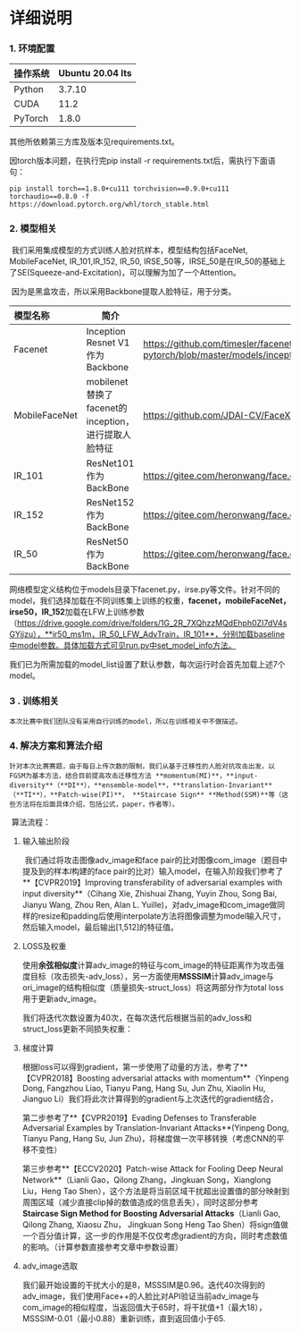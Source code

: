 #  详细说明

### 1. 环境配置

| 操作系统 | Ubuntu 20.04 lts |
| -------- | ---------------- |
| Python   | 3.7.10           |
| CUDA     | 11.2             |
| PyTorch  | 1.8.0            |

其他所依赖第三方库及版本见requirements.txt。

因torch版本问题，在执行完pip install -r requirements.txt后，需执行下面语句：

```
pip install torch==1.8.0+cu111 torchvision==0.9.0+cu111 torchaudio==0.8.0 -f https://download.pytorch.org/whl/torch_stable.html
```

### 2. 模型相关

​	我们采用集成模型的方式训练人脸对抗样本，模型结构包括FaceNet, MobileFaceNet, IR_101,IR_152, IR_50, IRSE_50等，IRSE_50是在IR_50的基础上了SE(Squeeze-and-Excitation)，可以理解为加了一个Attention。

​	因为是黑盒攻击，所以采用Backbone提取人脸特征，用于分类。

| 模型名称      | 简介                                                | 参考链接（code）                                             |
| :------------ | --------------------------------------------------- | ------------------------------------------------------------ |
| Facenet       | Inception Resnet V1作为Backbone                     | https://github.com/timesler/facenet-pytorch/blob/master/models/inception_resnet_v1.py |
| MobileFaceNet | mobilenet替换了facenet的inception，进行提取人脸特征 | https://github.com/JDAI-CV/FaceX-Zoo/blob/main/backbone/MobileFaceNets.py |
| IR_101        | ResNet101作为BackBone                               | https://gitee.com/heronwang/face.evoLVe.PyTorch/blob/master/backbone/model_irse.py |
| IR_152        | ResNet152作为BackBone                               | https://gitee.com/heronwang/face.evoLVe.PyTorch/blob/master/backbone/model_irse.py |
| IR_50         | ResNet50作为BackBone                                | https://gitee.com/heronwang/face.evoLVe.PyTorch/blob/master/backbone/model_irse.py |

网络模型定义结构位于models目录下facenet.py，irse.py等文件。针对不同的model，我们选择加载在不同训练集上训练的权重，**facenet，mobileFaceNet，irse50，IR_152**加载在LFW上训练参数（https://drive.google.com/drive/folders/1G_2R_7XQhzzMQdEhph0ZI7dV4sGYjjzu），**ir50_ms1m，IR_50_LFW_AdvTrain，IR_101**，分别加载baseline中model参数。具体加载方式可见run.py中set_model_info方法。

我们已为所需加载的model_list设置了默认参数，每次运行时会首先加载上述7个model。

### 3 . 训练相关

 	本次比赛中我们团队没有采用自行训练的model，所以在训练相关中不做描述。

### 4. 解决方案和算法介绍

 	针对本次比赛赛题，由于每日上传次数的限制，我们从基于迁移性的人脸对抗攻击出发，以FGSM为基本方法，结合目前提高攻击迁移性方法 **momentum(MI)**，**input-diversity**（**DI**），**ensemble-model**，**translation-Invariant**（**TI**），**Patch-wise(PI)**， **Staircase Sign** **Method(SSM)**等（这些方法将在后面具体介绍，包括公式，paper，作者等）。

​	算法流程：

1. 输入输出阶段

   ​	我们通过将攻击图像adv_image和face pair的比对图像com_image（题目中提及到的样本*I*构建的face pair的比对）输入model，在输入阶段我们参考了**【CVPR2019】Improving transferability of adversarial examples with input diversity**（Cihang Xie, Zhishuai Zhang, Yuyin Zhou, Song Bai, Jianyu Wang, Zhou Ren, Alan L. Yuille)，对adv_image和com_image做同样的resize和padding后使用interpolate方法将图像调整为model输入尺寸，然后输入model，最后输出[1,512]的特征值。

2. LOSS及权重

   ​	使用**余弦相似度**计算adv_image的特征与com_image的特征距离作为攻击强度目标（攻击损失-adv_loss），另一方面使用**MSSSIM**计算adv_image与ori_image的结构相似度（质量损失-struct_loss）将这两部分作为total loss用于更新adv_image。

   我们将迭代次数设置为40次，在每次迭代后根据当前的adv_loss和struct_loss更新不同损失权重：

3. 梯度计算

   ​	根据loss可以得到gradient，第一步使用了动量的方法，参考了**【CVPR2018】Boosting adversarial attacks with momentum**（Yinpeng Dong, Fangzhou Liao, Tianyu Pang, Hang Su, Jun Zhu, Xiaolin Hu, Jianguo Li）我们将此次计算得到的gradient与上次迭代的gradient结合，

   第二步参考了**【CVPR2019】Evading Defenses to Transferable Adversarial Examples by Translation-Invariant Attacks**(Yinpeng Dong, Tianyu Pang, Hang Su, Jun Zhu)，将梯度做一次平移转换（考虑CNN的平移不变性）

   第三步参考**【ECCV2020】Patch-wise Attack for Fooling Deep Neural Network**（Lianli Gao，Qilong Zhang，Jingkuan Song，Xianglong Liu，Heng Tao Shen），这个方法是将当前区域干扰超出设置值的部分映射到周围区域（减少直接clip掉的数值造成的信息丢失），同时这部分参考**Staircase Sign Method for Boosting Adversarial Attacks**（Lianli Gao, Qilong Zhang, Xiaosu Zhu， Jingkuan Song Heng Tao Shen）将sign值做一个百分值计算，这一步的作用是不仅仅考虑gradient的方向，同时考虑数值的影响。（计算参数直接参考文章中参数设置）

4. adv_image选取

   我们最开始设置的干扰大小的是8，MSSSIM是0.96。迭代40次得到的adv_image，我们使用Face++的人脸比对API验证当前adv_image与com_image的相似程度，当返回值大于65时，将干扰值+1（最大18），MSSSIM-0.01（最小0.88）重新训练，直到返回值小于65.

